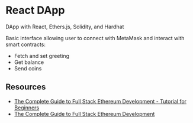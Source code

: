 # React DApp

DApp with React, Ethers.js, Solidity, and Hardhat

Basic interface allowing user to connect with MetaMask and interact with smart contracts:

- Fetch and set greeting
- Get balance
- Send coins

## Resources

- [The Complete Guide to Full Stack Ethereum Development - Tutorial for Beginners](https://www.youtube.com/watch?v=a0osIaAOFSE)
- [The Complete Guide to Full Stack Ethereum Development](https://dev.to/dabit3/the-complete-guide-to-full-stack-ethereum-development-3j13)
